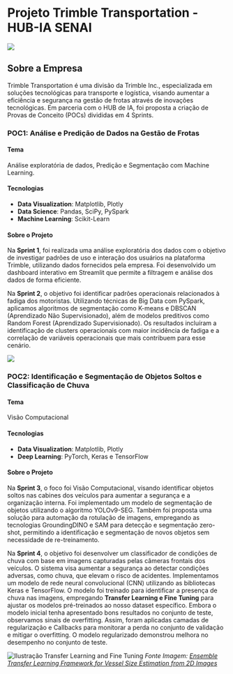 # Projeto Trimble Transportation - HUB-IA SENAI

![](Trimble/images/Trimble-logo.png)

## Sobre a Empresa

Trimble Transportation é uma divisão da Trimble Inc., especializada em soluções tecnológicas para transporte e logística, visando aumentar a eficiência e segurança na gestão de frotas através de inovações tecnológicas. Em parceria com o HUB de IA, foi proposta a criação de Provas de Conceito (POCs) divididas em 4 Sprints.

### POC1: Análise e Predição de Dados na Gestão de Frotas

#### Tema
Análise exploratória de dados, Predição e Segmentação com Machine Learning.

#### Tecnologias
- **Data Visualization**: Matplotlib, Plotly
- **Data Science**: Pandas, SciPy, PySpark
- **Machine Learning**: Scikit-Learn

#### Sobre o Projeto
Na **Sprint 1**, foi realizada uma análise exploratória dos dados com o objetivo de investigar padrões de uso e interação dos usuários na plataforma Trimble, utilizando dados fornecidos pela empresa. Foi desenvolvido um dashboard interativo em Streamlit que permite a filtragem e análise dos dados de forma eficiente.

Na **Sprint 2**, o objetivo foi identificar padrões operacionais relacionados à fadiga dos motoristas. Utilizando técnicas de Big Data com PySpark, aplicamos algoritmos de segmentação como K-means e DBSCAN (Aprendizado Não Supervisionado), além de modelos preditivos como Random Forest (Aprendizado Supervisionado). Os resultados incluíram a identificação de clusters operacionais com maior incidência de fadiga e a correlação de variáveis operacionais que mais contribuem para esse cenário.

![](Trimble/images/PCA.png)

### POC2: Identificação e Segmentação de Objetos Soltos e Classificação de Chuva

#### Tema
Visão Computacional

#### Tecnologias
- **Data Visualization**: Matplotlib, Plotly
- **Deep Learning**: PyTorch, Keras e TensorFlow

#### Sobre o Projeto
Na **Sprint 3**, o foco foi Visão Computacional, visando identificar objetos soltos nas cabines dos veículos para aumentar a segurança e a organização interna. Foi implementado um modelo de segmentação de objetos utilizando o algoritmo YOLOv9-SEG. Também foi proposta uma solução para automação da rotulação de imagens, empregando as tecnologias GroundingDINO e SAM para detecção e segmentação zero-shot, permitindo a identificação e segmentação de novos objetos sem necessidade de re-treinamento.

Na **Sprint 4**, o objetivo foi desenvolver um classificador de condições de chuva com base em imagens capturadas pelas câmeras frontais dos veículos. O sistema visa aumentar a segurança ao detectar condições adversas, como chuva, que elevam o risco de acidentes. Implementamos um modelo de rede neural convolucional (CNN) utilizando as bibliotecas Keras e TensorFlow. O modelo foi treinado para identificar a presença de chuva nas imagens, empregando **Transfer Learning e Fine Tuning** para ajustar os modelos pré-treinados ao nosso dataset específico. Embora o modelo inicial tenha apresentado bons resultados no conjunto de teste, observamos sinais de overfitting. Assim, foram aplicadas camadas de regularização e Callbacks para monitorar a perda no conjunto de validação e mitigar o overfitting. O modelo regularizado demonstrou melhora no desempenho no conjunto de teste.

![Ilustração Transfer Learning and Fine Tuning](Trimble/images/EnsembleTransferLearning.png)
*Fonte Imagem: [Ensemble Transfer Learning Framework for Vessel Size Estimation from 2D Images](https://www.researchgate.net/publication/333619654_Ensemble_Transfer_Learning_Framework_for_Vessel_Size_Estimation_from_2D_Images)*